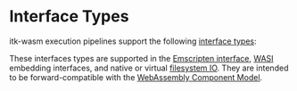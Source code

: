 # Interface Types

itk-wasm execution pipelines support the following [interface types](https://github.com/InsightSoftwareConsortium/ITK-Wasm/tree/main/packages/core/typescript/itk-wasm/src/interface-types/interface-types.ts):

These interfaces types are supported in the [Emscripten interface](/api/browser_pipelines), [WASI](https://wasi.dev/) embedding interfaces, and native or virtual [filesystem IO](/introduction/file_formats/index.html). They are intended to be forward-compatible with the [WebAssembly Component Model](https://github.com/WebAssembly/component-model).
